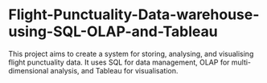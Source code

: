 # Flight-Punctuality-Data-warehouse-using-SQL-OLAP-and-Tableau
This project aims to create a system for storing, analysing, and visualising flight punctuality data. It uses SQL for data management, OLAP for multi-dimensional analysis, and Tableau for visualisation.
